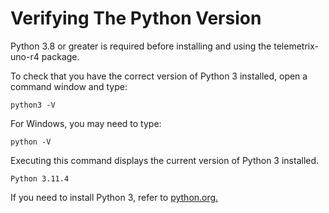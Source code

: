 # Verifying The Python Version

Python 3.8 or greater is required before installing and using the telemetrix-uno-r4 
package.

To check that you have the correct version of Python 3 installed,
open a command window and type:

```
python3 -V
```

For Windows, you may need to type:

```
python -V
```

Executing this command displays the current version of Python 3 installed.

```
Python 3.11.4
```

If you need to install Python 3, refer to [python.org.](https://www.python.org/)


<br>